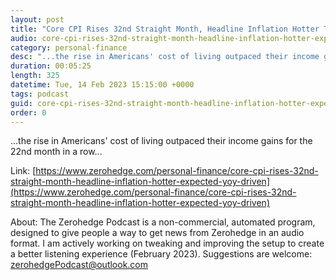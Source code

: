```yaml
---
layout: post
title: "Core CPI Rises 32nd Straight Month, Headline Inflation Hotter Than Expected YoY Driven By Lagging Shelter"
audio: core-cpi-rises-32nd-straight-month-headline-inflation-hotter-expected-yoy-driven-1
category: personal-finance
desc: "...the rise in Americans' cost of living outpaced their income gains for the 22nd month in a row..."
duration: 00:05:25
length: 325
datetime: Tue, 14 Feb 2023 15:15:00 +0000
tags: podcast
guid: core-cpi-rises-32nd-straight-month-headline-inflation-hotter-expected-yoy-driven-0
order: 0
---
```

...the rise in Americans' cost of living outpaced their income gains for the 22nd month in a row...

Link: [https://www.zerohedge.com/personal-finance/core-cpi-rises-32nd-straight-month-headline-inflation-hotter-expected-yoy-driven](https://www.zerohedge.com/personal-finance/core-cpi-rises-32nd-straight-month-headline-inflation-hotter-expected-yoy-driven)

About: The Zerohedge Podcast is a non-commercial, automated program, designed to give people a way to get news from Zerohedge in an audio format.  I am actively working on tweaking and improving the setup to create a better listening experience (February 2023).  Suggestions are welcome: [zerohedgePodcast@outlook.com](mailto:zerohedgePodcast@outlook.com)